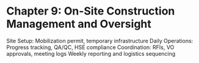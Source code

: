 # Chapter 9: On-Site Construction Management and Oversight
Site Setup:
Mobilization permit, temporary infrastructure
Daily Operations:
Progress tracking, QA/QC, HSE compliance
Coordination:
RFIs, VO approvals, meeting logs
Weekly reporting and logistics sequencing
